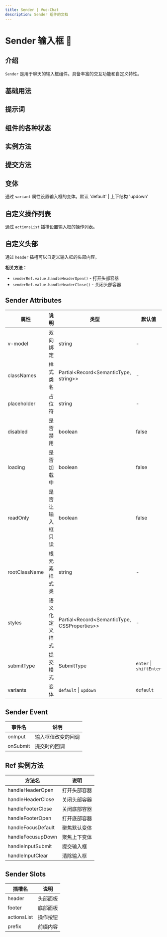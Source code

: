 ```yaml
---
title: Sender | Vue-Chat
description: Sender 组件的文档
---
```


# Sender 输入框 💭

## 介绍

`Sender` 是用于聊天的输入框组件。具备丰富的交互功能和自定义特性。

## 基础用法

<preview path="../demo/Sender/Basic.vue" title="基础用法" description="这是一个 Sender 输入框"></preview>

## 提示词

<preview path="../demo/Sender/Placeholder.vue" title="提示词" description="这是一个 Sender 输入框，并设置了提示词"></preview>

## 组件的各种状态

<preview path="../demo/Sender/Disabled.vue" title="禁用状态" description="这是一个 Sender 输入框，并设置了禁用状态"></preview>

## 实例方法

<preview path="../demo/Sender/Methods.vue" title="实例方法" description="这是一个 Sender 输入框，并设置了提示词"></preview>

## 提交方法

<preview path="../demo/Sender/Submit.vue" title="提交方法" description="通过 submitType 控制换行与提交模式。默认 'enter'。即 回车提交，'shift + Enter' 换行。"></preview>

## 变体

通过 `variant` 属性设置输入框的变体。默认 'default' | 上下结构 'updown'

<preview path="../demo/Sender/Variants.vue" title="变体" description="通过 variants 控制输入框的变体。默认 'default'。即 默认输入框，'updown' 上下变体。"></preview>

## 自定义操作列表

通过 `actionsList` 插槽设置输入框的操作列表。

<preview path="../demo/Sender/ActionsList.vue" title="自定义操作列表" description="通过 actionsList 插槽设置输入框的操作列表。"></preview>

## 自定义头部

通过 `header` 插槽可以自定义输入框的头部内容。

**相关方法：**

- `senderRef.value.handleHeaderOpen()` - 打开头部容器
- `senderRef.value.handleHeaderClose()` - 关闭头部容器

<preview path="../demo/Sender/Header.vue" title="自定义头部" description="通过 header 插槽设置输入框的头部。"></preview>

## Sender Attributes

| 属性          | 说明             | 类型                                         | 默认值                  | 版本 |
| ------------- | ---------------- | -------------------------------------------- | ----------------------- | ---- |
| v-model       | 双向绑定         | string                                       | -                       | -    |
| classNames    | 样式类名         | Partial<Record<SemanticType, string>>        | -                       | -    |
| placeholder   | 占位符           | string                                       | -                       | -    |
| disabled      | 是否禁用         | boolean                                      | false                   | -    |
| loading       | 是否加载中       | boolean                                      | false                   | -    |
| readOnly      | 是否让输入框只读 | boolean                                      | false                   | -    |
| rootClassName | 根元素样式类     | string                                       | -                       | -    |
| styles        | 语义化定义样式   | Partial<Record<SemanticType, CSSProperties>> | -                       | -    |
| submitType    | 提交模式         | SubmitType                                   | `enter` \| `shiftEnter` | -    |
| variants      | 变体             | `default` \| `updown`                        | `default`               | -    |

## Sender Event

| 事件名   | 说明               |
| -------- | ------------------ |
| onInput  | 输入框值改变的回调 |
| onSubmit | 提交时的回调       |

## Ref 实例方法

| 方法名             | 说明         |
| ------------------ | ------------ |
| handleHeaderOpen   | 打开头部容器 |
| handleHeaderClose  | 关闭头部容器 |
| handleFooterClose  | 关闭底部容器 |
| handleFooterOpen   | 打开底部容器 |
| handleFocusDefault | 聚焦默认变体 |
| handleFocusupDown  | 聚焦上下变体 |
| handleInputSubmit  | 提交输入框   |
| handleInputClear   | 清除输入框   |

## Sender Slots

| 插槽名      | 说明     |
| ----------- | -------- |
| header      | 头部面板 |
| footer      | 底部面板 |
| actionsList | 操作按钮 |
| prefix      | 前缀内容 |
